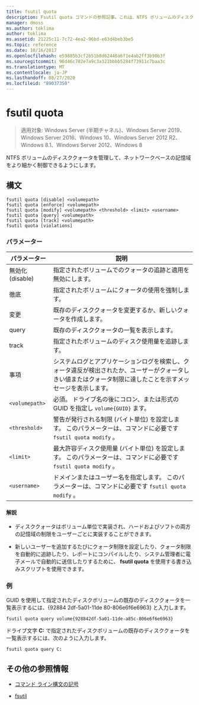 ```yaml
---
title: fsutil quota
description: Fsutil quota コマンドの参照記事。これは、NTFS ボリュームのディスククォータを管理して、ネットワークベースの記憶域をより細かく制御できるようにします。
manager: dmoss
ms.author: toklima
author: toklima
ms.assetid: 21225c11-7c72-4ea2-96bd-e63d4beb3be5
ms.topic: reference
ms.date: 10/16/2017
ms.openlocfilehash: e59885b3cf2b51b8d62446a6f1e4ab2ff3b90b3f
ms.sourcegitcommit: 96d46c702e7a9c3a321bbbb5284f73911c7baa3c
ms.translationtype: MT
ms.contentlocale: ja-JP
ms.lasthandoff: 08/27/2020
ms.locfileid: "89037350"
---
```

# <a name="fsutil-quota"></a>fsutil quota

> 適用対象: Windows Server (半期チャネル)、Windows Server 2019、Windows Server 2016、Windows 10、Windows Server 2012 R2、Windows 8.1、Windows Server 2012、Windows 8

NTFS ボリュームのディスククォータを管理して、ネットワークベースの記憶域をより細かく制御できるようにします。

## <a name="syntax"></a>構文

```
fsutil quota [disable] <volumepath>
fsutil quota [enforce] <volumepath>
fsutil quota [modify] <volumepath> <threshold> <limit> <username>
fsutil quota [query] <volumepath>
fsutil quota [track] <volumepath>
fsutil quota [violations]
```

### <a name="parameters"></a>パラメーター

| パラメーター | 説明 |
| --------- | ----------- |
| 無効化 (disable) | 指定されたボリュームでのクォータの追跡と適用を無効にします。 |
| 徹底 | 指定されたボリュームにクォータの使用を強制します。 |
| 変更 | 既存のディスククォータを変更するか、新しいクォータを作成します。 |
| query | 既存のディスククォータの一覧を表示します。 |
| track | 指定されたボリュームのディスク使用量を追跡します。 |
| 事項 | システムログとアプリケーションログを検索し、クォータ違反が検出されたか、ユーザーがクォータしきい値またはクォータ制限に達したことを示すメッセージを表示します。 |
| `<volumepath>` | 必須。 ドライブ名の後にコロン、または形式の GUID を指定し `volume{GUID}` ます。 |
| `<threshold>`  | 警告が発行される制限 (バイト単位) を設定します。 このパラメーターは、コマンドに必要です `fsutil quota modify` 。 |
| `<limit>` | 最大許容ディスク使用量 (バイト単位) を設定します。 このパラメーターは、コマンドに必要です `fsutil quota modify` 。 |
| `<username>` | ドメインまたはユーザー名を指定します。 このパラメーターは、コマンドに必要です `fsutil quota modify` 。 |

#### <a name="remarks"></a>解説

- ディスククォータはボリューム単位で実装され、ハードおよびソフトの両方の記憶域の制限をユーザーごとに実装することができます。

- 新しいユーザーを追加するたびにクォータ制限を設定したり、クォータ制限を自動的に追跡したり、レポートにコンパイルしたり、システム管理者に電子メールで自動的に送信したりするために、 **fsutil quota** を使用する書き込みスクリプトを使用できます。

### <a name="examples"></a>例

GUID を使用して指定されたディスクボリュームの既存のディスククォータを一覧表示するには、{92884 2df-5a01-11de 80-806e6f6e6963} と入力します。

```
fsutil quota query volume{928842df-5a01-11de-a85c-806e6f6e6963}
```

ドライブ文字 **C:** で指定されたディスクボリュームの既存のディスククォータを一覧表示するには、次のように入力します。

```
fsutil quota query C:
```

## <a name="additional-references"></a>その他の参照情報

- [コマンド ライン構文の記号](command-line-syntax-key.md)

- [fsutil](fsutil.md)
